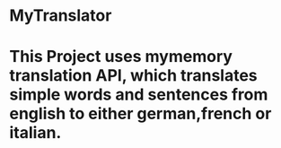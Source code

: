 # MyTranslator
# This Project uses mymemory translation API, which translates simple words and sentences from english to either german,french or italian.
